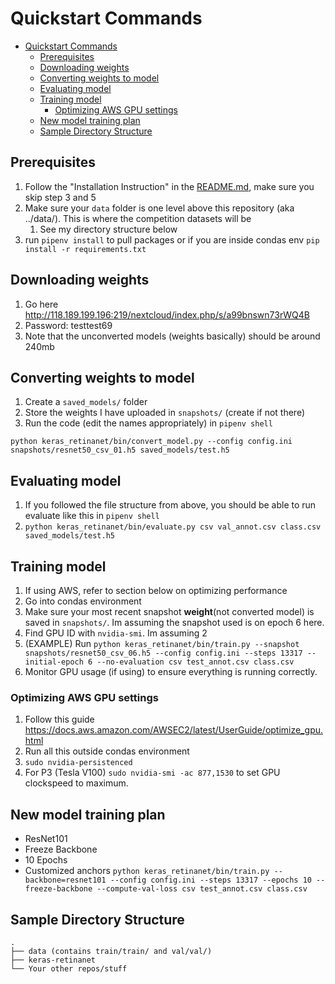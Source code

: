 # Quickstart Commands

- [Quickstart Commands](#quickstart-commands)
  - [Prerequisites](#prerequisites)
  - [Downloading weights](#downloading-weights)
  - [Converting weights to model](#converting-weights-to-model)
  - [Evaluating model](#evaluating-model)
  - [Training model](#training-model)
    - [Optimizing AWS GPU settings](#optimizing-aws-gpu-settings)
  - [New model training plan](#new-model-training-plan)
  - [Sample Directory Structure](#sample-directory-structure)

## Prerequisites
1. Follow the "Installation Instruction" in the [README.md](README.md), make sure you skip step 3 and 5
2. Make sure your `data` folder is one level above this repository (aka ../data/). This is where the competition datasets will be
   1. See my directory structure below
3. run `pipenv install` to pull packages or if you are inside condas env `pip install -r requirements.txt`


## Downloading weights
1. Go here http://118.189.199.196:219/nextcloud/index.php/s/a99bnswn73rWQ4B
2. Password: testtest69
3. Note that the unconverted models (weights basically) should be around 240mb

## Converting weights to model
1. Create a `saved_models/` folder
2. Store the weights I have uploaded in `snapshots/` (create if not there)
3. Run the code (edit the names appropriately) in `pipenv shell`

`python keras_retinanet/bin/convert_model.py --config config.ini snapshots/resnet50_csv_01.h5 saved_models/test.h5 `


## Evaluating model
1. If you followed the file structure from above, you should be able to run evaluate like this in `pipenv shell`
2. `python keras_retinanet/bin/evaluate.py csv val_annot.csv class.csv saved_models/test.h5`


## Training model
1. If using AWS, refer to section below on optimizing performance
2. Go into condas environment
3. Make sure your most recent snapshot **weight**(not converted model) is saved in `snapshots/`. Im assuming the snapshot used is on epoch 6 here.
4. Find GPU ID with `nvidia-smi`. Im assuming 2
5. (EXAMPLE) Run `python keras_retinanet/bin/train.py --snapshot snapshots/resnet50_csv_06.h5 --config config.ini --steps 13317 --initial-epoch 6 --no-evaluation csv test_annot.csv class.csv`
6. Monitor GPU usage (if using) to ensure everything is running correctly.

### Optimizing AWS GPU settings
1. Follow this guide https://docs.aws.amazon.com/AWSEC2/latest/UserGuide/optimize_gpu.html
2. Run all this outside condas environment
3. `sudo nvidia-persistenced`
4. For P3 (Tesla V100) `sudo nvidia-smi -ac 877,1530` to set GPU clockspeed to maximum.


## New model training plan
- ResNet101
- Freeze Backbone
- 10 Epochs
- Customized anchors
`python keras_retinanet/bin/train.py --backbone=resnet101 --config config.ini --steps 13317 --epochs 10 --freeze-backbone --compute-val-loss csv test_annot.csv class.csv`

## Sample Directory Structure
```
.
├── data (contains train/train/ and val/val/)
├── keras-retinanet
└── Your other repos/stuff
```